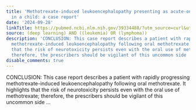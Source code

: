 ```yaml
---
title: 'Methotrexate-induced leukoencephalopathy presenting as acute-onset limb weakness
  in a child: a case report'
date: '2024-09-28'
linkTitle: https://pubmed.ncbi.nlm.nih.gov/39334488/?utm_source=curl&utm_medium=rss&utm_campaign=pubmed-2&utm_content=1byXLWG-5Hn0_qdLgZYpDfLA2UWGhGNgZGereuo1rJN2aoAQXP&fc=20220814223158&ff=20240929185951&v=2.18.0.post9+e462414
source: (deep learning) AND ((leukemia) OR (lymphoma))
description: 'CONCLUSION: This case report describes a patient with rapidly progressing
  methotrexate-induced leukoencephalopathy following oral methotrexate. It highlights
  that the risk of neurotoxicity persists even with the oral use of methotrexate;
  therefore, the prescribers should be vigilant of this uncommon side ...'
disable_comments: true
---
```

CONCLUSION: This case report describes a patient with rapidly progressing methotrexate-induced leukoencephalopathy following oral methotrexate. It highlights that the risk of neurotoxicity persists even with the oral use of methotrexate; therefore, the prescribers should be vigilant of this uncommon side ...